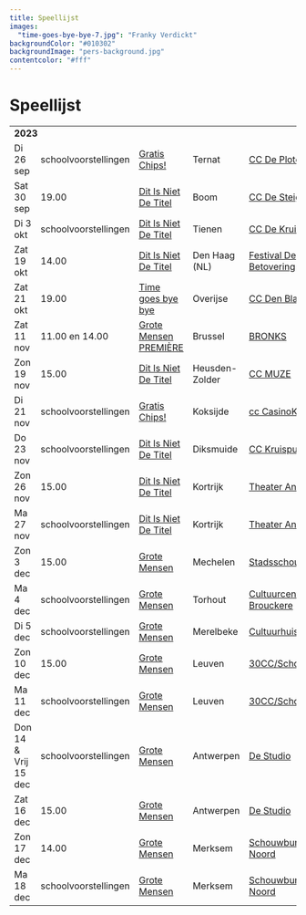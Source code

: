 ```yaml
---
title: Speellijst
images:
  "time-goes-bye-bye-7.jpg": "Franky Verdickt"
backgroundColor: "#010302"
backgroundImage: "pers-background.jpg"
contentcolor: "#fff"
---
```

# Speellijst

<div class="table-responsive">
<table class="playlist">
<tr><td colspan="5"><strong>2023</strong></td></tr>
<tr><td>Di 26 sep</td><td>schoolvoorstellingen</td><td><a href="/nl/shows/Gratis-chips">Gratis Chips!</a></td><td>Ternat</td><td><a href="https://www.ccdeploter.be/">CC De Ploter</a></td></tr>
<tr><td>Sat 30 sep</td><td>19.00</td><td><a href="/nl/shows/dit-is-niet-de-titel">Dit Is Niet De Titel</a></td><td>Boom</td><td><a href="https://www.desteigerboom.be/">CC De Steiger</a></td></tr>
<tr><td>Di 3 okt</td><td>schoolvoorstellingen</td><td><a href="/nl/shows/dit-is-niet-de-titel">Dit Is Niet De Titel</a></td><td>Tienen</td><td><a href="https://www.dekruisboog.be/">CC De Kruisboog</a></td></tr>
<tr><td>Zat 19 okt</td><td>14.00</td><td><a href="/nl/shows/dit-is-niet-de-titel">Dit Is Niet De Titel</a></td><td>Den Haag (NL)</td><td><a href="https://www.debetovering.nl/">Festival De Betovering</a></td></tr>
<tr><td>Zat 21 okt</td><td>19.00</td><td><a href="/nl/shows/time-goes-bye-bye">Time goes bye bye</a></td><td>Overijse</td><td><a href="https://www.denblank.be/">CC Den Blank</a></td></tr>
<tr><td>Zat 11 nov</td><td>11.00 en 14.00 </td><td><a href="/nl/shows/grote-mensen">Grote Mensen PREMIÈRE</a></td><td>Brussel</td><td><a href="https://www.BRONKS.be/">BRONKS</a></td></tr>
<tr><td>Zon 19 nov</td><td>15.00</td><td><a href="/nl/shows/dit-is-niet-de-titel">Dit Is Niet De Titel</a></td><td>Heusden-Zolder</td><td><a href="https://www.muze.be/">CC MUZE</a></td></tr>
<tr><td>Di 21 nov</td><td>schoolvoorstellingen</td><td><a href="/nl/shows/Gratis-chips">Gratis Chips!</a></td><td>Koksijde</td><td><a href="https://www.casinokoksijde.be/">cc CasinoKoksijde</a></td></tr>
<tr><td>Do 23 nov</td><td>schoolvoorstellingen</td><td><a href="/nl/shows/dit-is-niet-de-titel">Dit Is Niet De Titel</a></td><td>Diksmuide</td><td><a href="https://www.cckruispunt.be/">CC Kruispunt</a></td></tr>
<tr><td>Zon 26 nov</td><td>15.00</td><td><a href="/nl/shows/dit-is-niet-de-titel">Dit Is Niet De Titel</a></td><td>Kortrijk</td><td><a href="https://www.cultuurcentrumkortrijk.be/">Theater Antigone</a></td></tr>
<tr><td>Ma 27 nov</td><td>schoolvoorstellingen</td><td><a href="/nl/shows/dit-is-niet-de-titel">Dit Is Niet De Titel</a></td><td>Kortrijk</td><td><a href="https://www.cultuurcentrumkortrijk.be/">Theater Antigone</a></td></tr>
<tr><td>Zon 3 dec</td><td>15.00 </td><td><a href="/nl/shows/grote-mensen">Grote Mensen</a></td><td>Mechelen</td><td><a href="https://www.cultuurcentrummechelen.be/">Stadsschouwburg</a></td></tr>
<tr><td>Ma 4 dec</td><td>schoolvoorstellingen </td><td><a href="/nl/shows/grote-mensen">Grote Mensen</a></td><td>Torhout</td><td><a href="https://www.ccdebrouckere.be/">Cultuurcentrum de Brouckere</a></td></tr>
<tr><td>Di 5 dec</td><td>schoolvoorstellingen </td><td><a href="/nl/shows/grote-mensen">Grote Mensen</a></td><td>Merelbeke</td><td><a href="https://www.cultuurhuis.merelbeke.be/">Cultuurhuis</a></td></tr>
<tr><td>Zon 10 dec</td><td>15.00 </td><td><a href="/nl/shows/grote-mensen">Grote Mensen</a></td><td>Leuven</td><td><a href="https://www.30cc.be/">30CC/Schouwburg</a></td></tr>
<tr><td>Ma 11 dec</td><td>schoolvoorstellingen </td><td><a href="/nl/shows/grote-mensen">Grote Mensen</a></td><td>Leuven</td><td><a href="https://www.30cc.be/">30CC/Schouwburg</a></td></tr>
<tr><td>Don 14 & Vrij 15 dec</td><td>schoolvoorstellingen </td><td><a href="/nl/shows/grote-mensen">Grote Mensen</a></td><td>Antwerpen</td><td><a href="https://www.destudio.com/">De Studio</a></td></tr>
<tr><td>Zat 16 dec</td><td>15.00 </td><td><a href="/nl/shows/grote-mensen">Grote Mensen</a></td><td>Antwerpen</td><td><a href="https://www.destudio.com/">De Studio</a></td></tr>
<tr><td>Zon 17 dec</td><td>14.00 </td><td><a href="/nl/shows/grote-mensen">Grote Mensen</a></td><td>Merksem</td><td><a href="https://www.schouwburgnoord.be/">Schouwburg Noord</a></td></tr>
<tr><td>Ma 18 dec</td><td>schoolvoorstellingen </td><td><a href="/nl/shows/grote-mensen">Grote Mensen</a></td><td>Merksem</td><td><a href="https://www.schouwburgnoord.be/">Schouwburg Noord</a></td></tr>

</table>
</div>
